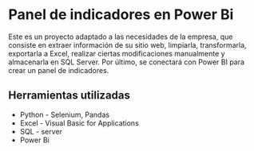 # Panel de indicadores en Power Bi
Este es un proyecto adaptado a las necesidades de la empresa, que consiste en extraer información de su sitio web, limpiarla, transformarla, exportarla a Excel, realizar ciertas modificaciones manualmente y almacenarla en SQL Server. Por último, se conectará con Power BI para crear un panel de indicadores.
## Herramientas utilizadas
- Python - Selenium, Pandas
- Excel - Visual Basic for Applications
- SQL - server
- Power Bi

